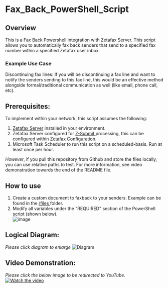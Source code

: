 # Fax_Back_PowerShell_Script
## Overview
This is a Fax Back Powershell integration with Zetafax Server. This script allows you to automatically fax back senders that send to a specified fax number within a specified Zetafax user inbox.

### Example Use Case
Discontinuing fax lines: If you will be discontinuing a fax line and want to notify the senders sending to this fax line, this would be an effective method alongside formal/traditional communication as well (like email, phone call, etc). 

## Prerequisites:
To implement within your network, this script assumes the following: 
1. [Zetafax Server]([url](https://www.equisys.com/Products/Zetafax)) installed in your environment.
2. Zetafax Server configured for [Z-Submit ]([url](https://www.equisys.com/Support/technotes/howto-using-zsubmit)) processing, this can be configured within [Zetafax Configuration]([url](https://www.equisys.com/support/help_and_resource/zetafax/help/setup/zetafax_configuration.htm)).
3. Microsoft Task Scheduler to run this script on a scheduled-basis. Run at least once per hour.

*However*, if you pull this repository from Github and store the files locally, you can use relative paths to test. For more information, see video demonstration towards the end of the README file. 

## How to use

1. Create a custom document to faxback to your senders. Example can be found in the [/files ]([url](https://github.com/acmignona/Fax_Back_PowerShell_Script/tree/main/files)) folder.
2. Modify all variables under the "REQUIRED" section of the PowerShell script (shown below).   
![image](https://github.com/acmignona/Fax_Back_Script/assets/81653524/7b42881a-4027-4461-99da-ca388bf2068e)

## Logical Diagram:
*Please click diagram to enlarge* 
![Diagram](https://github.com/acmignona/Fax_Back_Script/assets/81653524/58a35df5-93e4-4b63-a48a-20ae495c1bdd)

## Video Demonstration:
*Please click the below image to be redirected to YouTube.*
[![Watch the video](https://img.youtube.com/vi/XGCBd7Fdv28/0.jpg)](https://youtu.be/XGCBd7Fdv28)


